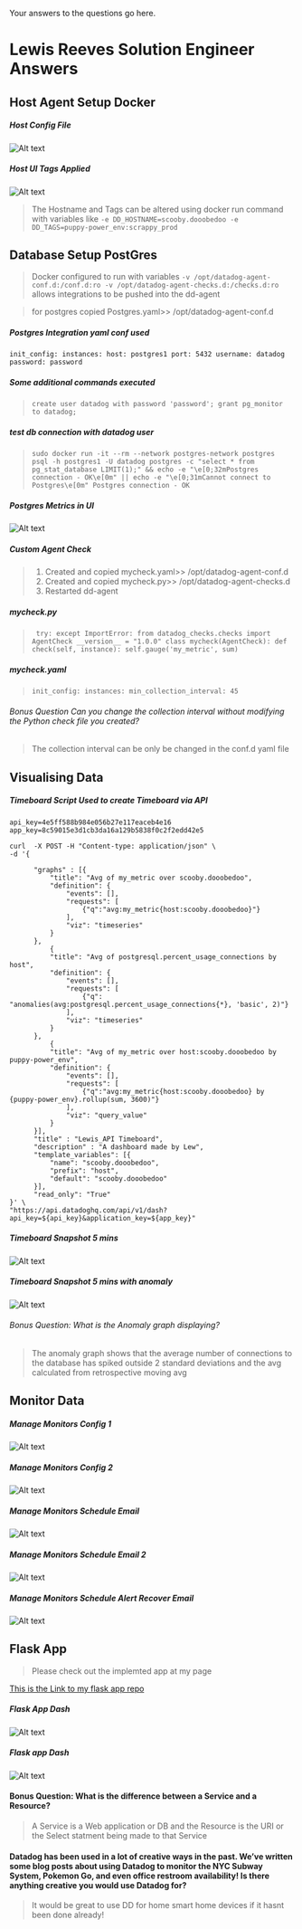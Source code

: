 Your answers to the questions go here.

# Lewis Reeves Solution Engineer Answers

## Host Agent Setup Docker
##### Host Config File

![Alt text](https://raw.githubusercontent.com/Reevzee/hiring-engineers/master/Host_config_file-datadog.yaml.PNG "Lews Host config file")

##### Host UI Tags Applied

![Alt text](https://raw.githubusercontent.com/Reevzee/hiring-engineers/master/dd_host1_withTags.PNG "Lews Host with Tags")

> The Hostname and Tags can be altered using docker run command with variables like `-e DD_HOSTNAME=scooby.dooobedoo -e DD_TAGS=puppy-power_env:scrappy_prod` 

## Database Setup PostGres
> Docker configured to run with variables ` -v /opt/datadog-agent-conf.d:/conf.d:ro -v /opt/datadog-agent-checks.d:/checks.d:ro ` allows integrations to be pushed into the dd-agent

> for postgres copied Postgres.yaml>> /opt/datadog-agent-conf.d

##### Postgres Integration yaml conf used

`init_config:
 instances:
    host: postgres1
    port: 5432
    username: datadog
    password: password `

##### Some additional commands executed

> `create user datadog with password 'password';
grant pg_monitor to datadog;`

##### test db connection with datadog user

> `sudo docker run -it --rm --network postgres-network postgres psql -h postgres1 -U datadog postgres -c "select * from pg_stat_database LIMIT(1);" && echo -e "\e[0;32mPostgres connection - OK\e[0m" || echo -e "\e[0;31mCannot connect to Postgres\e[0m"
Postgres connection - OK`

##### Postgres Metrics in UI

![Alt text](/postgres_metrics.PNG?raw=true "Postgres metrics dashboard")

##### Custom Agent Check

> 1. Created and copied mycheck.yaml>> /opt/datadog-agent-conf.d
> 2. Created and copied mycheck.py>> /opt/datadog-agent-checks.d
> 3. Restarted dd-agent

##### mycheck.py
> ` try:
 except ImportError:
     from datadog_checks.checks import AgentCheck
__version__ = "1.0.0" class mycheck(AgentCheck):
    def check(self, instance):
        self.gauge('my_metric', sum)`
        
##### mycheck.yaml
> `init_config:
instances: min_collection_interval: 45`

###### Bonus Question Can you change the collection interval without modifying the Python check file you created?
> The collection interval can be only be changed in the conf.d yaml file

## Visualising Data

##### Timeboard Script Used to create Timeboard via API

``` 
api_key=4e5ff588b984e056b27e117eaceb4e16
app_key=8c59015e3d1cb3da16a129b5838f0c2f2edd42e5

curl  -X POST -H "Content-type: application/json" \
-d '{

      "graphs" : [{
          "title": "Avg of my_metric over scooby.dooobedoo",
          "definition": {
              "events": [],
              "requests": [
                  {"q":"avg:my_metric{host:scooby.dooobedoo}"}
              ],
              "viz": "timeseries"
          }
      },
          {
          "title": "Avg of postgresql.percent_usage_connections by host",
          "definition": {
              "events": [],
              "requests": [
                  {"q": "anomalies(avg:postgresql.percent_usage_connections{*}, 'basic', 2)"}
              ],
              "viz": "timeseries"
          }
      },
          {
          "title": "Avg of my_metric over host:scooby.dooobedoo by puppy-power_env",
          "definition": {
              "events": [],
              "requests": [
                  {"q":"avg:my_metric{host:scooby.dooobedoo} by {puppy-power_env}.rollup(sum, 3600)"}
              ],
              "viz": "query_value"
          }
      }],
      "title" : "Lewis_API Timeboard",
      "description" : "A dashboard made by Lew",
      "template_variables": [{
          "name": "scooby.dooobedoo",
          "prefix": "host",
          "default": "scooby.dooobedoo"
      }],
      "read_only": "True"
}' \
"https://api.datadoghq.com/api/v1/dash?api_key=${api_key}&application_key=${app_key}"
```
##### Timeboard Snapshot 5 mins
![Alt text](/sendsnashot.PNG?raw=true "Snapshopwith@notation")

##### Timeboard Snapshot 5 mins with anomaly
![Alt text](/snap_with_anomaly.PNG?raw=true "Snapshopwitanomaly")

###### Bonus Question: What is the Anomaly graph displaying?
> The anomaly graph shows that the average number of connections to the database
has spiked outside 2 standard deviations and the avg calculated from retrospective
moving avg

## Monitor Data

##### Manage Monitors Config 1
![Alt text](/Monitors_config1.PNG?raw=true "Mad_monitor1")

##### Manage Monitors Config 2
![Alt text](/Monitors_config2.PNG?raw=true "Mad_monitor2")

##### Manage Monitors Schedule Email
![Alt text](/scheduledt.PNG?raw=true "schedule_email")

##### Manage Monitors Schedule Email 2
![Alt text](/scheduledt2.PNG?raw=true "Schedule_email2")

##### Manage Monitors Schedule Alert Recover Email
![Alt text](/Alert_recov.PNG?raw=true "Alert_Recover")

## Flask App

> Please check out the implemted app at my page

[This is the Link to my flask app repo](https://github.com/Reevzee/dd_Flask_app "Reevzee Flask App")

##### Flask App Dash
![Alt text](/Flaskapp.PNG?raw=true "Flask app dash")

##### Flask app Dash
![Alt text](/flaskapp2.PNG?raw=true "Flask Dash")

#### Bonus Question: What is the difference between a Service and a Resource?

> A Service is a Web application or DB and the Resource is the URI or the Select statment being made to that Service

#### Datadog has been used in a lot of creative ways in the past. We’ve written some blog posts about using Datadog to monitor the NYC Subway System, Pokemon Go, and even office restroom availability!  Is there anything creative you would use Datadog for?

> It would be great to use DD for home smart home devices if it hasnt been done already!



      





      
